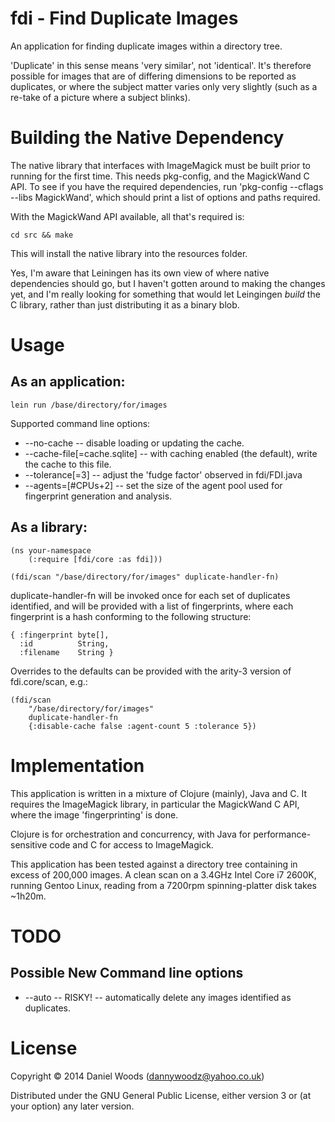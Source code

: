 # fdi - Find Duplicate Images

An application for finding duplicate images within a directory tree.

'Duplicate' in this sense means 'very similar', not 'identical'.  It's
therefore possible for images that are of differing dimensions to be
reported as duplicates, or where the subject matter varies only very
slightly (such as a re-take of a picture where a subject blinks).

# Building the Native Dependency

The native library that interfaces with ImageMagick must be built
prior to running for the first time.  This needs pkg-config, and
the MagickWand C API.  To see if you have the required dependencies,
run 'pkg-config --cflags --libs MagickWand', which should print a list
of options and paths required.

With the MagickWand API available, all that's required is:

    cd src && make

This will install the native library into the resources folder.

Yes, I'm aware that Leiningen has its own view of where native
dependencies should go, but I haven't gotten around to making the
changes yet, and I'm really looking for something that would let
Leingingen *build* the C library, rather than just distributing it
as a binary blob.

# Usage

## As an application:

    lein run /base/directory/for/images

Supported command line options:

  * --no-cache -- disable loading or updating the cache.
  * --cache-file[=cache.sqlite] -- with caching enabled (the default), write the cache to this file.
  * --tolerance[=3] -- adjust the 'fudge factor' observed in fdi/FDI.java
  * --agents=[#CPUs+2] -- set the size of the agent pool used for fingerprint generation and analysis.

## As a library:

    (ns your-namespace
        (:require [fdi/core :as fdi]))

    (fdi/scan "/base/directory/for/images" duplicate-handler-fn)

duplicate-handler-fn will be invoked once for each set of duplicates
identified, and will be provided with a list of fingerprints, where
each fingerprint is a hash conforming to the following structure:

    { :fingerprint byte[],
      :id          String,
      :filename    String }

Overrides to the defaults can be provided with the arity-3 version of
fdi.core/scan, e.g.:

    (fdi/scan
        "/base/directory/for/images"
        duplicate-handler-fn
        {:disable-cache false :agent-count 5 :tolerance 5})

# Implementation

This application is written in a mixture of Clojure (mainly), Java and
C.  It requires the ImageMagick library, in particular the MagickWand
C API, where the image 'fingerprinting' is done.

Clojure is for orchestration and concurrency, with Java for
performance-sensitive code and C for access to ImageMagick.

This application has been tested against a directory tree containing in
excess of 200,000 images.  A clean scan on a 3.4GHz Intel Core i7 2600K,
running Gentoo Linux, reading from a 7200rpm spinning-platter disk takes
~1h20m.

# TODO

## Possible New Command line options

* --auto -- RISKY! -- automatically delete any images identified as duplicates.

# License

Copyright © 2014 Daniel Woods (dannywoodz@yahoo.co.uk)

Distributed under the GNU General Public License, either version 3 or (at
your option) any later version.
